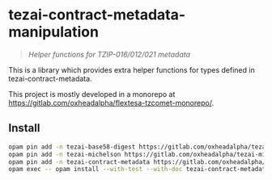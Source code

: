 # tezai-contract-metadata-manipulation

> _Helper functions for TZIP-016/012/021 metadata_

This is a library which provides extra helper functions for types defined in tezai-contract-metadata.

This project is mostly developed in a monorepo at <https://gitlab.com/oxheadalpha/flextesa-tzcomet-monorepo/>.

## Install

```sh
opam pin add -n tezai-base58-digest https://gitlab.com/oxheadalpha/tezai-base58-digest.git
opam pin add -n tezai-michelson https://gitlab.com/oxheadalpha/tezai-michelson.git
opam pin add -n tezai-contract-metadata https://gitlab.com/oxheadalpha/tezai-contract-metadata.git
opam exec -- opam install --with-test --with-doc tezai-contract-metadata-manipulation.opam
```

